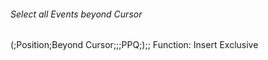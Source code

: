 ###### Select all Events beyond Cursor
(;Position;Beyond Cursor;;;PPQ;);;
Function: Insert Exclusive
